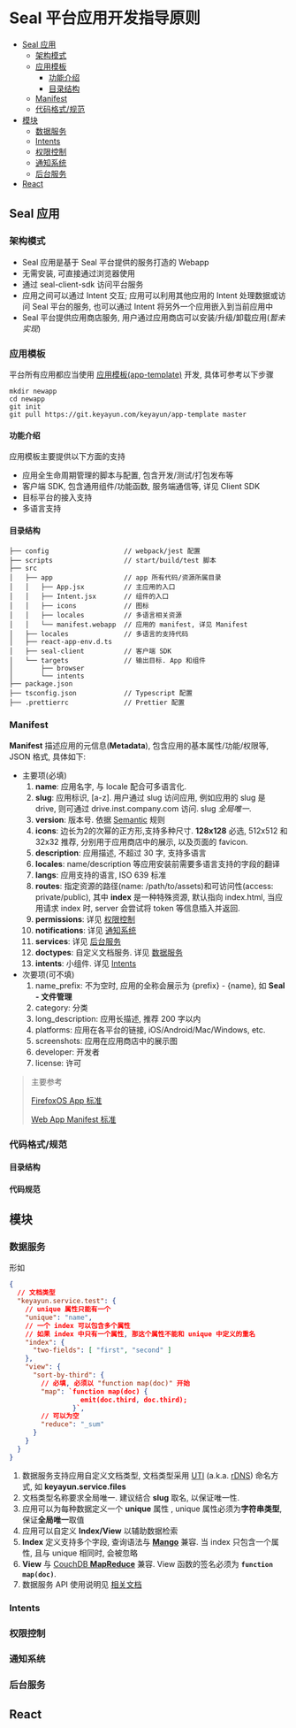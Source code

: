 # Seal 平台应用开发指导原则

<!-- TOC updateOnSave=false -->
- [Seal 应用](#seal-应用)
    - [架构模式](#架构模式)
    - [应用模板](#应用模板)
        - [功能介绍](#功能介绍)
        - [目录结构](#目录结构)
    - [Manifest](#manifest)
    - [代码格式/规范](#代码格式规范)
- [模块](#模块)
    - [数据服务](#数据服务)
    - [Intents](#intents)
    - [权限控制](#权限控制)
    - [通知系统](#通知系统)
    - [后台服务](#后台服务)
- [React](#react)
<!-- /TOC -->

## Seal 应用

### 架构模式

- Seal 应用是基于 Seal 平台提供的服务打造的 Webapp
- 无需安装, 可直接通过浏览器使用
- 通过 seal-client-sdk 访问平台服务
- 应用之间可以通过 Intent 交互; 应用可以利用其他应用的 Intent 处理数据或访问 Seal 平台的服务, 也可以通过 Intent 将另外一个应用嵌入到当前应用中
- Seal 平台提供应用商店服务, 用户通过应用商店可以安装/升级/卸载应用(*暂未实现*)


### 应用模板

平台所有应用都应当使用 [应用模板(app-template)](https://git.keyayun.com/keyayun/app-template) 开发, 具体可参考以下步骤
```
mkdir newapp
cd newapp
git init
git pull https://git.keyayun.com/keyayun/app-template master
```

#### 功能介绍

应用模板主要提供以下方面的支持
* 应用全生命周期管理的脚本与配置, 包含开发/测试/打包发布等
* 客户端 SDK, 包含通用组件/功能函数, 服务端通信等, 详见 Client SDK
* 目标平台的接入支持
* 多语言支持

#### 目录结构

```
├── config                   // webpack/jest 配置
├── scripts                  // start/build/test 脚本
├── src
│   ├── app                  // app 所有代码/资源所属目录
│   │   ├── App.jsx          // 主应用的入口
│   │   ├── Intent.jsx       // 组件的入口
│   │   ├── icons            // 图标
│   │   ├── locales          // 多语言相关资源
│   │   └── manifest.webapp  // 应用的 manifest, 详见 Manifest
│   ├── locales              // 多语言的支持代码
│   ├── react-app-env.d.ts
│   ├── seal-client          // 客户端 SDK
│   └── targets              // 输出目标. App 和组件
│       ├── browser
│       └── intents
├── package.json
├── tsconfig.json            // Typescript 配置
├── .prettierrc              // Prettier 配置
```

### Manifest

**Manifest** 描述应用的元信息(**Metadata**), 包含应用的基本属性/功能/权限等, JSON 格式, 具体如下:
* 主要项(必填)
	1. **name**: 应用名字, 与 locale 配合可多语言化.
	2. **slug**: 应用标识, [a-z]. 用户通过 slug 访问应用, 例如应用的 slug 是 drive, 则可通过 drive.inst.company.com 访问. slug *全局唯一*.
	3. **version**: 版本号. 依据 [Semantic](https://semver.org/) 规则
	4. **icons**: 边长为2的次幂的正方形,支持多种尺寸. **128x128** 必选, 512x512 和 32x32 推荐, 分别用于应用商店中的展示, 以及页面的 favicon.
	5. **description**: 应用描述, 不超过 30 字, 支持多语言
	6. **locales**: name/description 等应用安装前需要多语言支持的字段的翻译
	7. **langs**: 应用支持的语言, ISO 639 标准
	8. **routes**: 指定资源的路径(name: /path/to/assets)和可访问性(access: private/public), 其中 **index** 是一种特殊资源, 默认指向 index.html, 当应用请求 index 时, server 会尝试将 token 等信息插入并返回.
	9. **permissions**: 详见 [权限控制](#权限控制)
	10. **notifications**: 详见 [通知系统](#通知系统)
	11. **services**: 详见 [后台服务](#后台服务)
	12. **doctypes**: 自定义文档服务. 详见 [数据服务](#数据服务)
	13. **intents**: 小组件. 详见 [Intents](#Intents)
* 次要项(可不填)
	1. name_prefix: 不为空时, 应用的全称会展示为 {prefix} - {name}, 如 **Seal - 文件管理**
	2. category: 分类
	3. long_description: 应用长描述, 推荐 200 字以内
	4. platforms: 应用在各平台的链接, iOS/Android/Mac/Windows, etc.
	5. screenshots: 应用在应用商店中的展示图
	6. developer: 开发者
	7. license: 许可

> 主要参考
>
> [FirefoxOS App 标准](https://developer.mozilla.org/en-US/docs/Archive/B2G_OS/Firefox_OS_apps/Building_apps_for_Firefox_OS/Manifest)
>
> [Web App Manifest 标准](https://www.w3.org/TR/appmanifest/)

### 代码格式/规范

#### 目录结构

#### 代码规范

## 模块

### 数据服务

形如
```json
{
  // 文档类型
  "keyayun.service.test": {
    // unique 属性只能有一个
    "unique": "name",
    // 一个 index 可以包含多个属性
    // 如果 index 中只有一个属性, 那这个属性不能和 unique 中定义的重名
    "index": {
      "two-fields": [ "first", "second" ]
    },
    "view": {
      "sort-by-third": {
        // 必填, 必须以 "function map(doc)" 开始
        "map": `function map(doc) {
                  emit(doc.third, doc.third);
                }`,
        // 可以为空
        "reduce": "_sum"
      }
    }
  }
}
```
1. 数据服务支持应用自定义文档类型, 文档类型采用 [UTI](https://en.wikipedia.org/wiki/Uniform_Type_Identifier) (a.k.a. [rDNS](https://en.wikipedia.org/wiki/Reverse_domain_name_notation)) 命名方式, 如 **keyayun.service.files**
2. 文档类型名称要求全局唯一. 建议结合 **slug** 取名, 以保证唯一性.
3. 应用可以为每种数据定义一个 **unique** 属性 , unique 属性必须为**字符串类型**, 保证**全局唯一**取值
4. 应用可以自定义 **Index/View** 以辅助数据检索
5. **Index** 定义支持多个字段, 查询语法与 [**Mango**](https://github.com/cloudant/mango) 兼容. 当 index 只包含一个属性, 且与 unique 相同时, 会被忽略
6. **View** 与 [CouchDB **MapReduce**](http://docs.couchdb.org/en/latest/ddocs/ddocs.html#view-functions) 兼容. View 函数的签名必须为 **`function map(doc)`**.
7. 数据服务 API 使用说明见 [相关文档](../../../../service/src/branch/master/docs/data.md#data-api-详细设计-version-1)

### Intents

### 权限控制

### 通知系统

### 后台服务

## React

